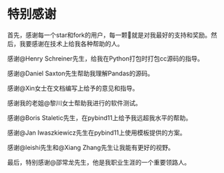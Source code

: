 # 特别感谢

首先，感谢每一个star和fork的用户，每一颗🌟就是对我最好的支持和奖励。然后，我要感谢在技术上给我各种帮助的人。

感谢@Henry Schreiner先生，给我在Python打包时打包cc源码的指导。

感谢@Daniel Saxton先生帮助我理解Pandas的源码。

感谢@Xin女士在文档编写上给予的意见和指导。

感谢我的老姐@黎川女士帮助我进行的软件测试。

感谢@Boris Staletic先生，在pybind11上给予我远超我水平的帮助。

感谢@Jan Iwaszkiewicz先生在pybind11上使用模板提供的方案。

感谢@leishi先生和@Xiang Zhang先生让我能有更好的视野。

最后，特别感谢@邵常龙先生，他是我职业生涯的一个重要领路人。

